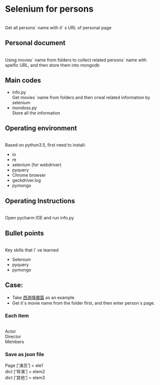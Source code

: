 # Selenium for persons
<br>Get all persons\` name with it\` s URL of personal page
## Personal document
<br>Using movies\` name from folders to collect related persons\` name with speific URL, and then store them into mongodb
<br>
## Main codes
* info.py <br>
Get movies` name from folders and then crwal related information by selenium
* mondoss.py
	<br>  Store all the information



## Operating environment
<br>Based on python3.5, first need to install:
* io
* re
* selenium (for webdriver)
* pyquery
* Chrome browser
* geckdriver.log
* pymongo

## Operating Instructions
<br>Open pycharm IDE and run info.py

## Bullet points
<br>Key skills that I` ve learned
* Selenium
* pyquery
* pymongo

## Case:
* Take [西游降魔篇](http://movie.mtime.com/208325/fullcredits.html) as an example.
* Get it\`s movie name from the folder first, and then enter person\`s page.

### Each item
<br>Actor
<br>Director
<br>Members


### Save as json file
Page [‘演员’] = ele1
<br>dict [‘导演’] = elem2
<br>dict [‘其他’] = elem3
